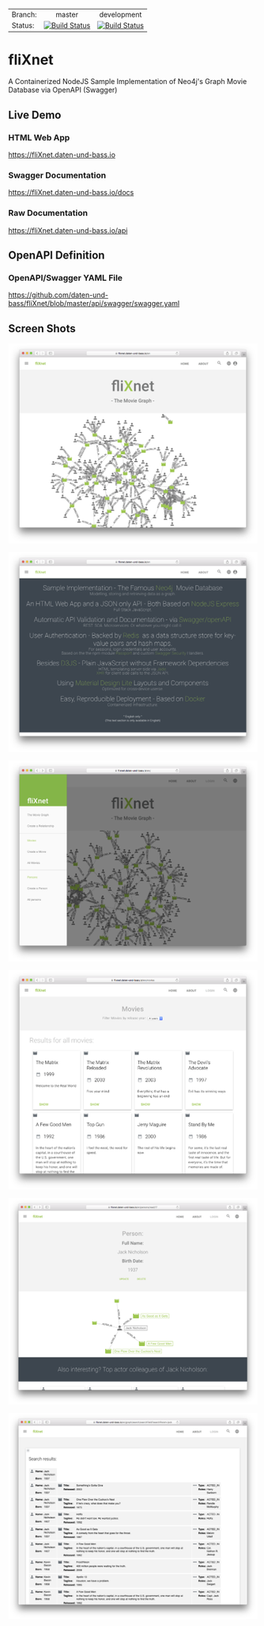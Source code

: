 |            |        |             |
|:---        |  :---: |    :---:    |
|Branch:     | master | development |
|Status:   | [![Build Status](https://travis-ci.org/daten-und-bass/fliXnet.svg?branch=master)](https://travis-ci.org/daten-und-bass/fliXnet) | [![Build Status](https://travis-ci.org/daten-und-bass/fliXnet.svg?branch=development)](https://travis-ci.org/daten-und-bass/fliXnet)  |



# fliXnet
A Containerized NodeJS Sample Implementation of Neo4j's Graph Movie Database via OpenAPI (Swagger)

## Live Demo ##

### HTML Web App ###
https://fliXnet.daten-und-bass.io

### Swagger Documentation ###
https://fliXnet.daten-und-bass.io/docs

### Raw Documentation ###
https://fliXnet.daten-und-bass.io/api

## OpenAPI Definition ##
### OpenAPI/Swagger YAML File ###
https://github.com/daten-und-bass/fliXnet/blob/master/api/swagger/swagger.yaml

## Screen Shots ##

![fliXnet HOME page 1](/public/images/screenshots/HOME_page_1.png?raw=true "fliXnet HOME page 1")

![fliXnet HOME page 2](/public/images/screenshots/HOME_page_2.png?raw=true "fliXnet HOME page 2")

![fliXnet SITE MENU](/public/images/screenshots/SITE_MENU.png?raw=true "fliXnet SITE MENU")

![fliXnet ALL MOVIES page](/public/images/screenshots/ALL_MOVIES_page.png?raw=true "fliXnet ALL MOVIES page")

![fliXnet ONE PERSON page](/public/images/screenshots/ONE_PERSON_page.png?raw=true "fliXnet ONE PERSON page")

![fliXnet SEARCHResults page](/public/images/screenshots/SEARCH_Results_page.png?raw=true "fliXnet SEARCH Results page")
